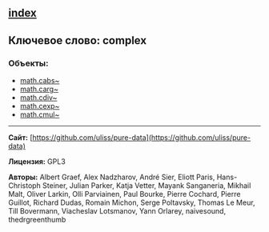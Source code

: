 [index](../index.html)
---

## Ключевое слово: complex

### Объекты:
* [math.cabs~](../math.cabs~.html)
* [math.carg~](../math.carg~.html)
* [math.cdiv~](../math.cdiv~.html)
* [math.cexp~](../math.cexp~.html)
* [math.cmul~](../math.cmul~.html)

---
**Сайт:** [https://github.com/uliss/pure-data](https://github.com/uliss/pure-data)

**Лицензия:** GPL3

**Авторы:** Albert Graef, Alex Nadzharov, André Sier, Eliott Paris, Hans-Christoph Steiner, Julian Parker, Katja Vetter, Mayank Sanganeria, Mikhail Malt, Oliver Larkin, Olli Parviainen, Paul Bourke, Pierre Cochard, Pierre Guillot, Richard Dudas, Romain Michon, Serge Poltavsky, Thomas Le Meur, Till Bovermann, Viacheslav Lotsmanov, Yann Orlarey, naivesound, thedrgreenthumb
